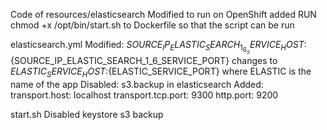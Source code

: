 Code of resources/elasticsearch
Modified to run on OpenShift
added RUN chmod +x /opt/bin/start.sh to Dockerfile so that the script can be run

elasticsearch.yml
Modified:
${SOURCE_IP_ELASTIC_SEARCH_1_6_SERVICE_HOST}:${SOURCE_IP_ELASTIC_SEARCH_1_6_SERVICE_PORT} changes to ${ELASTIC_SERVICE_HOST}:${ELASTIC_SERVICE_PORT} where ELASTIC is the name of the app
Disabled: s3.backup in elasticsearch
Added:
transport.host: localhost
transport.tcp.port: 9300
http.port: 9200

start.sh
Disabled keystore s3 backup
